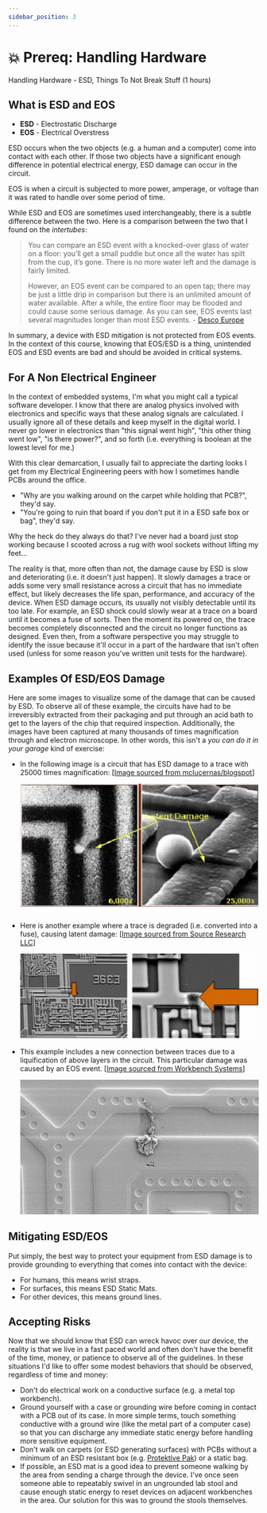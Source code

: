 ```yaml
---
sidebar_position: 3
---
```


# 💥 Prereq: Handling Hardware

Handling Hardware - ESD, Things To Not Break Stuff (1 hours)

## What is ESD and EOS

- **ESD** - Electrostatic Discharge
- **EOS** - Electrical Overstress

ESD occurs when the two objects (e.g. a human and a computer) come into contact with each other. If those two objects have a significant enough difference in potential electrical energy, ESD damage can occur in the circuit.

EOS is when a circuit is subjected to more power, amperage, or voltage than it was rated to handle over some period of time.

While ESD and EOS are sometimes used interchangeably, there is a subtle difference between the two. Here is a comparison between the two that I found on the _intertubes_:

> You can compare an ESD event with a knocked-over glass of water on a floor:
> you’ll get a small puddle but once all the water has spilt from the cup,
> it’s gone. There is no more water left and the damage is fairly limited.
>
> However, an EOS event can be compared to an open tap; there may be just a
> little drip in comparison but there is an unlimited amount of water
> available. After a while, the entire floor may be flooded and could cause
> some serious damage. As you can see, EOS events last several magnitudes
> longer than most ESD events. - [Desco Europe](https://www.rs-online.com/designspark/the-difference-between-eos-and-esd)

In summary, a device with ESD mitigation is not protected from EOS events. In the context of this course, knowing that EOS/ESD is a thing, unintended EOS and ESD events are bad and should be avoided in critical systems.

## For A Non Electrical Engineer

In the context of embedded systems, I'm what you might call a typical software developer. I know that there are analog physics involved with electronics and specific ways that these analog signals are calculated. I usually ignore all of these details and keep myself in the digital world. I never go lower in electronics than "this signal went high", "this other thing went low", "is there power?", and so forth (i.e. everything is boolean at the lowest level for me.)

With this clear demarcation, I usually fail to appreciate the darting looks I get from my Electrical Engineering peers with how I sometimes handle PCBs around the office.

- "Why are you walking around on the carpet while holding that PCB?", they'd say.
- "You're going to ruin that board if you don't put it in a ESD safe box or bag", they'd say.

Why the heck do they always do that? I've never had a board just stop working because I scooted across a rug with wool sockets without lifting my feet...

The reality is that, more often than not, the damage cause by ESD is slow and deteriorating (i.e. it doesn't just happen). It slowly damages a trace or adds some very small resistance across a circuit that has no immediate effect, but likely decreases the life span, performance, and accuracy of the device. When ESD damage occurs, its usually not visibly detectable until its too late. For example, an ESD shock could slowly wear at a trace on a board until it becomes a fuse of sorts. Then the moment its powered on, the trace becomes completely disconnected and the circuit no longer functions as designed. Even then, from a software perspective you may struggle to identify the issue because it'll occur in a part of the hardware that isn't often used (unless for some reason you've written unit tests for the hardware).

## Examples Of ESD/EOS Damage

Here are some images to visualize some of the damage that can be caused by ESD. To observe all of these example, the circuits have had to be irreversibly extracted from their packaging and put through an acid bath to get to the layers of the chip that required inspection. Additionally, the images have been captured at many thousands of times magnification through and electron microscope. In other words, this isn't a _you can do it in your garage_ kind of exercise:

- In the following image is a circuit that has ESD damage to a trace with 25000 times magnification: [[Image sourced from mclucernas/blogspot](http://mclucernas.blogspot.com/2012/04/safety-precautions-before-performing.html)]

  ![Catastrophic Damage](./Handling_Hardware/latent-damage-6000x-25000x.jpg 'Catastrophic Damage')

- Here is another example where a trace is degraded (i.e. converted into a fuse), causing latent damage: [[Image sourced from Source Research LLC](http://www.sourceresearch.com/newsletter/ESD.cfm?emART)]

  ![degraded trace damage](./Handling_Hardware/esd-degraded-trace.png)

- This example includes a new connection between traces due to a liquification of above layers in the circuit. This particular damage was caused by an EOS event. [[Image sourced from Workbench Systems](https://blog.item24.com/en/workbenches/identifying-esd-damage-using-an-electron-microscope/)]

  ![flashover from overstress](./Handling_Hardware/esd-flashover-zoomed.jpg)

## Mitigating ESD/EOS

Put simply, the best way to protect your equipment from ESD damage is to provide grounding to everything that comes into contact with the device:

- For humans, this means wrist straps.
- For surfaces, this means ESD Static Mats.
- For other devices, this means ground lines.

## Accepting Risks

Now that we should know that ESD can wreck havoc over our device, the reality is that we live in a fast paced world and often don't have the benefit of the time, money, or patience to observe all of the guidelines. In these situations I'd like to offer some modest behaviors that should be observed, regardless of time and money:

- Don't do electrical work on a conductive surface (e.g. a metal top workbench).
- Ground yourself with a case or grounding wire before coming in contact with a PCB out of its case. In more simple terms, touch something conductive with a ground wire (like the metal part of a computer case) so that you can discharge any immediate static energy before handling more sensitive equipment.
- Don't walk on carpets (or ESD generating surfaces) with PCBs without a minimum of an ESD resistant box (e.g. [Protektive Pak](http://protektivepak.descoindustries.com/Catalog/2016-Protektive-Pak-Catalog.pdf)) or a static bag.
- If possible, an ESD mat is a good idea to prevent someone walking by the area from sending a charge through the device. I've once seen someone able to repeatably swivel in an ungrounded lab stool and cause enough static energy to reset devices on adjacent workbenches in the area. Our solution for this was to ground the stools themselves.
